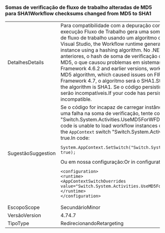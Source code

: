 ### <a name="workflow-checksums-changed-from-md5-to-sha1"></a><span data-ttu-id="0ddfe-101">Somas de verificação de fluxo de trabalho alteradas de MD5 para SHA1</span><span class="sxs-lookup"><span data-stu-id="0ddfe-101">Workflow checksums changed from MD5 to SHA1</span></span>

|   |   |
|---|---|
|<span data-ttu-id="0ddfe-102">Detalhes</span><span class="sxs-lookup"><span data-stu-id="0ddfe-102">Details</span></span>|<span data-ttu-id="0ddfe-103">Para compatibilidade com a depuração com o Visual Studio, o tempo de execução Fluxo de Trabalho gera uma soma de verificação para uma instância de fluxo de trabalho usando um algoritmo de hash.</span><span class="sxs-lookup"><span data-stu-id="0ddfe-103">To support debugging with Visual Studio, the Workflow runtime generates a checksum for a workflow instance using a hashing algorithm.</span></span> <span data-ttu-id="0ddfe-104">No .NET Framework 4.6.2 e versões anteriores, o hash de soma de verificação do fluxo de trabalho usava o algoritmo MD5, o que causou problemas em sistemas habilitados para FIPS.</span><span class="sxs-lookup"><span data-stu-id="0ddfe-104">In the .NET Framework 4.6.2 and earlier versions, workflow checksum hashing used the MD5 algorithm, which caused issues on FIPS-enabled systems.</span></span> <span data-ttu-id="0ddfe-105">A partir do .NET Framework 4.7, o algoritmo será o SHA1.</span><span class="sxs-lookup"><span data-stu-id="0ddfe-105">Starting with the .NET Framework 4.7, the algorithm is SHA1.</span></span> <span data-ttu-id="0ddfe-106">Se o código persistir a essas somas de verificação, eles serão incompatíveis.</span><span class="sxs-lookup"><span data-stu-id="0ddfe-106">If your code has persisted these checksums, they will be incompatible.</span></span>|
|<span data-ttu-id="0ddfe-107">Sugestão</span><span class="sxs-lookup"><span data-stu-id="0ddfe-107">Suggestion</span></span>|<span data-ttu-id="0ddfe-108">Se o código for incapaz de carregar instâncias de fluxo de trabalho por causa de uma falha na soma de verificação, tente configurar a opção <code>AppContext</code> &quot;Switch.System.Activities.UseMD5ForWFDebugger&quot; com true. Em código:</span><span class="sxs-lookup"><span data-stu-id="0ddfe-108">If your code is unable to load workflow instances due to a checksum failure, try setting the <code>AppContext</code> switch &quot;Switch.System.Activities.UseMD5ForWFDebugger&quot; to true.In code:</span></span><pre><code class="language-csharp">System.AppContext.SetSwitch(&quot;Switch.System.Activities.UseMD5ForWFDebugger&quot;, true);&#13;&#10;</code></pre><span data-ttu-id="0ddfe-109">Ou em nossa configuração:</span><span class="sxs-lookup"><span data-stu-id="0ddfe-109">Or in configuration:</span></span><pre><code class="language-xml">&lt;configuration&gt;&#13;&#10;&lt;runtime&gt;&#13;&#10;&lt;AppContextSwitchOverrides value=&quot;Switch.System.Activities.UseMD5ForWFDebugger=true&quot; /&gt;&#13;&#10;&lt;/runtime&gt;&#13;&#10;&lt;/configuration&gt;&#13;&#10;</code></pre>|
|<span data-ttu-id="0ddfe-110">Escopo</span><span class="sxs-lookup"><span data-stu-id="0ddfe-110">Scope</span></span>|<span data-ttu-id="0ddfe-111">Secundário</span><span class="sxs-lookup"><span data-stu-id="0ddfe-111">Minor</span></span>|
|<span data-ttu-id="0ddfe-112">Versão</span><span class="sxs-lookup"><span data-stu-id="0ddfe-112">Version</span></span>|<span data-ttu-id="0ddfe-113">4.7</span><span class="sxs-lookup"><span data-stu-id="0ddfe-113">4.7</span></span>|
|<span data-ttu-id="0ddfe-114">Tipo</span><span class="sxs-lookup"><span data-stu-id="0ddfe-114">Type</span></span>|<span data-ttu-id="0ddfe-115">Redirecionando</span><span class="sxs-lookup"><span data-stu-id="0ddfe-115">Retargeting</span></span>|

